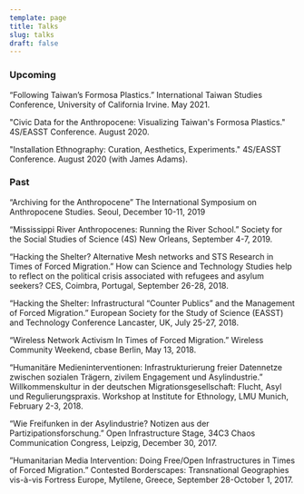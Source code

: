```yaml
---
template: page
title: Talks
slug: talks
draft: false
---
```

### Upcoming

“Following Taiwan’s Formosa Plastics.” International Taiwan Studies Conference, University of California Irvine. May 2021.

"Civic Data for the Anthropocene: Visualizing Taiwan's Formosa Plastics." 4S/EASST Conference. August 2020.

"Installation Ethnography: Curation, Aesthetics, Experiments." 4S/EASST Conference. August 2020 (with James Adams).

### Past

“Archiving for the Anthropocene” The International Symposium on Anthropocene Studies. Seoul, December 10-11, 2019

“Mississippi River Anthropocenes: Running the River School.” Society for the Social Studies of Science (4S) New Orleans, September 4-7, 2019.

“Hacking the Shelter? Alternative Mesh networks and STS Research in Times of Forced Migration.” How can Science and Technology Studies help to reflect on the political crisis associated with refugees and asylum seekers? CES, Coimbra, Portugal, September 26-28, 2018.

“Hacking the Shelter: Infrastructural “Counter Publics” and the Management of Forced Migration.” European Society for the Study of Science (EASST) and Technology Conference Lancaster, UK, July 25-27, 2018.

“Wireless Network Activism In Times of Forced Migration.” Wireless Community Weekend, cbase Berlin, May 13, 2018.

“Humanitäre Medieninterventionen: Infrastrukturierung freier Datennetze zwischen sozialen Trägern, zivilem Engagement und Asylindustrie.” Willkommenskultur in der deutschen Migrationsgesellschaft: Flucht, Asyl und Regulierungspraxis. Workshop at Institute for Ethnology, LMU Munich, February 2-3, 2018.

“Wie Freifunken in der Asylindustrie? Notizen aus der Partizipationsforschung.” Open Infrastructure Stage, 34C3 Chaos Communication Congress, Leipzig, December 30, 2017.

”Humanitarian Media Intervention: Doing Free/Open Infrastructures in Times of Forced Migration.” Contested Borderscapes: Transnational Geographies vis-à-vis Fortress Europe, Mytilene, Greece, September 28-October 1, 2017.
